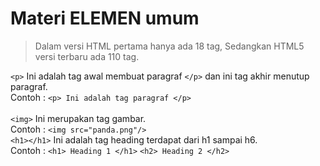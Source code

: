 # Materi ELEMEN umum
> Dalam versi HTML pertama hanya ada 18 tag, Sedangkan HTML5 versi terbaru ada 110 tag.

```<p>``` Ini adalah tag awal membuat paragraf ```</p>``` dan ini tag akhir menutup paragraf. <br>
Contoh : ```<p> Ini adalah tag paragraf </p>``` <br>
<br>
```<img>``` Ini merupakan tag gambar.<br>
Contoh : ```<img src="panda.png"/>```
<br>
```<h1></h1>``` Ini adalah tag heading terdapat dari h1 sampai h6. <br>
Contoh : ```<h1> Heading 1 </h1>``` ```<h2> Heading 2 </h2>```
<br>

